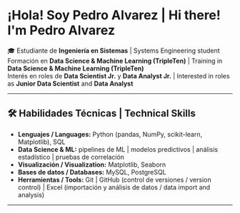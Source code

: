 # ¡Hola! Soy Pedro Alvarez | Hi there! I'm Pedro Alvarez

🎓 Estudiante de **Ingeniería en Sistemas** | Systems Engineering student  
 Formación en **Data Science & Machine Learning (TripleTen)** | Training in **Data Science & Machine Learning (TripleTen)**  
 Interés en roles de **Data Scientist Jr.** y **Data Analyst Jr.** | Interested in roles as **Junior Data Scientist** and **Data Analyst**  

---

## 🛠️ Habilidades Técnicas | Technical Skills
- **Lenguajes / Languages:** Python (pandas, NumPy, scikit-learn, Matplotlib), SQL  
- **Data Science & ML:** pipelines de ML | modelos predictivos | análisis estadístico | pruebas de correlación  
- **Visualización / Visualization:** Matplotlib, Seaborn  
- **Bases de datos / Databases:** MySQL, PostgreSQL  
- **Herramientas / Tools:** Git | GitHub (control de versiones / version control) | Excel (importación y análisis de datos / data import and analysis)  

---


